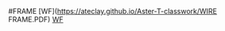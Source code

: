 #FRAME
[WF](https://ateclay.github.io/Aster-T-classwork/WIRE FRAME.PDF)
[WF](https://ateclay.github.io/Aster-T-classwork/FRAME.PDF)
